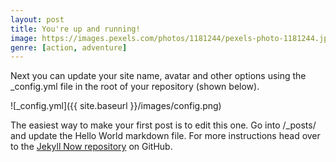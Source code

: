 ```yaml
---
layout: post
title: You're up and running!
image: https://images.pexels.com/photos/1181244/pexels-photo-1181244.jpeg?auto=compress&cs=tinysrgb&dpr=1&w=500
genre: [action, adventure]
---
```


Next you can update your site name, avatar and other options using the _config.yml file in the root of your repository (shown below).

![_config.yml]({{ site.baseurl }}/images/config.png)

The easiest way to make your first post is to edit this one. Go into /_posts/ and update the Hello World markdown file. For more instructions head over to the [Jekyll Now repository](https://github.com/barryclark/jekyll-now) on GitHub.
